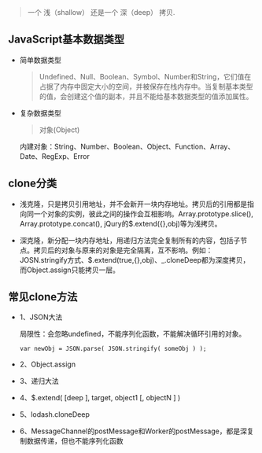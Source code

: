 > 一个 浅（shallow） 还是一个 深（deep） 拷贝.

## JavaScript基本数据类型

* 简单数据类型

  > Undefined、Null、Boolean、Symbol、Number和String，它们值在占据了内存中固定大小的空间，并被保存在栈内存中。当复制基本类型的值，会创建这个值的副本，并且不能给基本数据类型的值添加属性。

* 复杂数据类型

  > 对象(Object)

    内建对象：String、Number、Boolean、Object、Function、Array、Date、RegExp、Error

## clone分类

* 浅克隆，只是拷贝引用地址，并不会新开一块内存地址。拷贝后的引用都是指向同一个对象的实例，彼此之间的操作会互相影响。Array.prototype.slice(), Array.prototype.concat(), jQury的$.extend({},obj)等为浅拷贝。

* 深克隆，新分配一块内存地址，用递归方法完全复制所有的内容，包括子节点。拷贝后的对象与原来的对象是完全隔离，互不影响。例如：JOSN.stringify方式、$.extend(true,{},obj)、_.cloneDeep都为深度拷贝，而Object.assign只能拷贝一层。

## 常见clone方法

- 1、JSON大法

  局限性：会忽略undefined，不能序列化函数，不能解决循环引用的对象。

  `var newObj = JSON.parse( JSON.stringify( someObj ) );`

- 2、Object.assign

- 3、递归大法

- 4、$.extend( [deep ], target, object1 [, objectN ] )

- 5、lodash.cloneDeep

- 6、MessageChannel的postMessage和Worker的postMessage，都是深复制数据传递，但也不能序列化函数